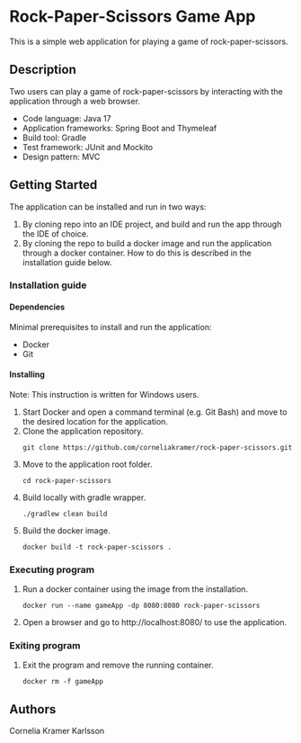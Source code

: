 # Rock-Paper-Scissors Game App

This is a simple web application for playing a game of rock-paper-scissors. 

## Description
Two users can play a game of rock-paper-scissors by interacting with the application through a web browser.
* Code language: Java 17
* Application frameworks: Spring Boot and Thymeleaf
* Build tool: Gradle
* Test framework: JUnit and Mockito
* Design pattern: MVC

## Getting Started
The application can be installed and run in two ways:
1. By cloning repo into an IDE project, and build and run the app through the IDE of choice.
1. By cloning the repo to build a docker image and run the application through a docker container. How to do this is described in the installation guide below. 

### Installation guide
#### Dependencies
Minimal prerequisites to install and run the application:
* Docker
* Git

#### Installing
  
Note: This instruction is written for Windows users.

1. Start Docker and open a command terminal (e.g. Git Bash) and move to the desired location for the application. 
1. Clone the application repository.
      ```
      git clone https://github.com/corneliakramer/rock-paper-scissors.git
      ```
1. Move to the application root folder.
      ```
      cd rock-paper-scissors
      ```
1. Build locally with gradle wrapper.
      ```
      ./gradlew clean build
      ```
1. Build the docker image.
      ```
      docker build -t rock-paper-scissors .
      ```

### Executing program
1. Run a docker container using the image from the installation.
      ```
      docker run --name gameApp -dp 8080:8080 rock-paper-scissors
      ```
1. Open a browser and go to http://localhost:8080/ to use the application. 

### Exiting program
1. Exit the program and remove the running container.
      ```
      docker rm -f gameApp
      ```
                    
## Authors

Cornelia Kramer Karlsson
